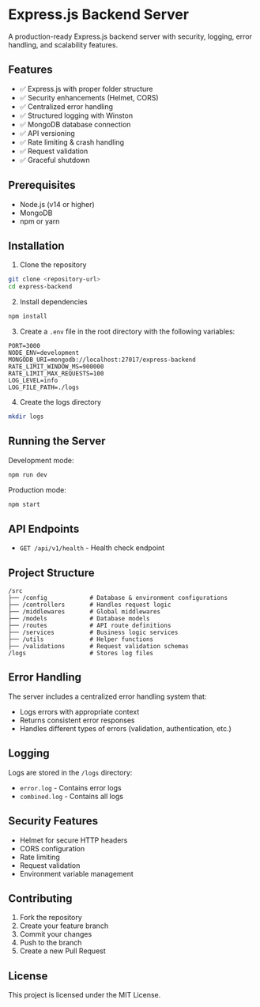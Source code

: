 # Express.js Backend Server

A production-ready Express.js backend server with security, logging, error handling, and scalability features.

## Features

-   ✅ Express.js with proper folder structure
-   ✅ Security enhancements (Helmet, CORS)
-   ✅ Centralized error handling
-   ✅ Structured logging with Winston
-   ✅ MongoDB database connection
-   ✅ API versioning
-   ✅ Rate limiting & crash handling
-   ✅ Request validation
-   ✅ Graceful shutdown

## Prerequisites

-   Node.js (v14 or higher)
-   MongoDB
-   npm or yarn

## Installation

1. Clone the repository

```bash
git clone <repository-url>
cd express-backend
```

2. Install dependencies

```bash
npm install
```

3. Create a `.env` file in the root directory with the following variables:

```env
PORT=3000
NODE_ENV=development
MONGODB_URI=mongodb://localhost:27017/express-backend
RATE_LIMIT_WINDOW_MS=900000
RATE_LIMIT_MAX_REQUESTS=100
LOG_LEVEL=info
LOG_FILE_PATH=./logs
```

4. Create the logs directory

```bash
mkdir logs
```

## Running the Server

Development mode:

```bash
npm run dev
```

Production mode:

```bash
npm start
```

## API Endpoints

-   `GET /api/v1/health` - Health check endpoint

## Project Structure

```
/src
├── /config            # Database & environment configurations
├── /controllers       # Handles request logic
├── /middlewares       # Global middlewares
├── /models            # Database models
├── /routes            # API route definitions
├── /services          # Business logic services
├── /utils             # Helper functions
├── /validations       # Request validation schemas
/logs                  # Stores log files
```

## Error Handling

The server includes a centralized error handling system that:

-   Logs errors with appropriate context
-   Returns consistent error responses
-   Handles different types of errors (validation, authentication, etc.)

## Logging

Logs are stored in the `/logs` directory:

-   `error.log` - Contains error logs
-   `combined.log` - Contains all logs

## Security Features

-   Helmet for secure HTTP headers
-   CORS configuration
-   Rate limiting
-   Request validation
-   Environment variable management

## Contributing

1. Fork the repository
2. Create your feature branch
3. Commit your changes
4. Push to the branch
5. Create a new Pull Request

## License

This project is licensed under the MIT License.
